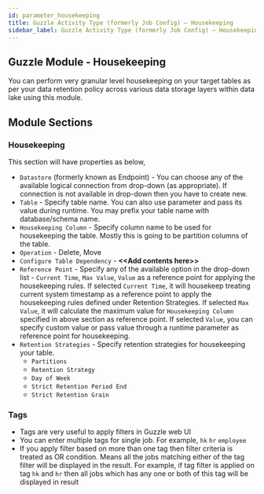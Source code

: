 ```yaml
---
id: parameter_housekeeping
title: Guzzle Activity Type (formerly Job Config) – Housekeeping
sidebar_label: Guzzle Activity Type (formerly Job Config) – Housekeeping
---
```



## Guzzle Module - Housekeeping

You can perform very granular level housekeeping on your target tables as per your data retention policy across various data storage layers within data lake using this module.

## Module Sections

### Housekeeping
This section will have properties as below,
- `Datastore` (formerly known as Endpoint) - You can choose any of the available logical connection from drop-down (as appropriate). If connection is not available in drop-down then you have to create new.
- `Table` - Specify table name. You can also use parameter and pass its value during runtime. You may prefix your table name with database/schema name.
- `Housekeeping Column` - Specify column name to be used for housekeeping the table. Mostly this is going to be partition columns of the table.
- `Operation` - Delete, Move
- `Configure Table Dependency` - **\<<Add contents here\>>**
- `Reference Point` - Specify any of the available option in the drop-down list - `Current Time`, `Max Value`, `Value` as a reference point for applying the housekeeping rules. If selected `Current Time`, it will housekeep treating current system timestamp as a reference point to apply the housekeeping rules defined under Retention Strategies. If selected `Max Value`, it will calculate the maximum value for `Housekeeping Column` specified in above section as reference point. If selected `Value`, you can specify custom value or pass value through a runtime parameter as reference point for housekeeping.
- `Retention Strategies` - Specify retention strategies for housekeeping your table.
   * `Partitions`
   * `Retention Strategy`
   * `Day of Week`
   * `Strict Retention Period End`
   * `Strict Retention Grain`

### Tags

* Tags are very useful to apply filters in Guzzle web UI
* You can enter multiple tags for single job. For example, `hk` `hr` `employee`
* If you apply filter based on more than one tag then filter criteria is treated as OR condition. Means all the jobs matching either of the tag filter will be displayed in the result. For example, if tag filter is applied on tag `hk` and `hr` then all jobs which has any one or both of this tag will be displayed in result